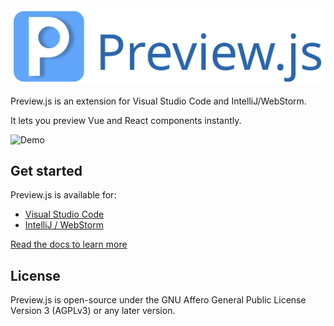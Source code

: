 <div align="center">
  <img src="assets/banner.svg" alt="Preview.js" />
</div>

Preview.js is an extension for Visual Studio Code and IntelliJ/WebStorm.

It lets you preview Vue and React components instantly.

![Demo](assets/previewjs-overview.gif)

## Get started

Preview.js is available for:

- [Visual Studio Code](https://plugins.jetbrains.com/plugin/18384-preview-js)
- [IntelliJ / WebStorm](https://plugins.jetbrains.com/plugin/18384-preview-js)

[Read the docs to learn more](https://previewjs.com)

## License

Preview.js is open-source under the GNU Affero General Public License Version 3 (AGPLv3) or any later version.
